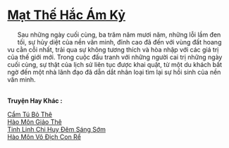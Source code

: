 <a href="https://truyentiki.com/mat-the-hac-am-ky.33915/" title="Mạt Thế Hắc Ám Kỷ"><h1>Mạt Thế Hắc Ám Kỷ</h1></a><div style="display:table"><img align="right" style="float: left; padding: 10px;" src="https://truyentiki.com/images/story/200x260/33915.jpg" alt="">Sau những ngày cuối cùng, ba trăm năm mươi năm, những lỗi lầm đen tối, sự hủy diệt của nền văn minh, đỉnh cao đã đến với vùng đất hoang vu cằn cỗi nhất, trải qua sự không tương thích và hòa nhập với các giá trị của thế giới mới. Trong cuộc đấu tranh với những người cai trị những ngày cuối cùng, sự thật của lịch sử liên tục được khai quật, từ một du khách bất ngờ đến một nhà lãnh đạo đã dẫn dắt nhân loại tìm lại sự hồi sinh của nền văn minh.</div><p><br><b>Truyện Hay Khác :</b></p><a href="https://truyentiki.com/cam-tu-bo-the.33914/" alt="Cẩm Tú Bỏ Thê">Cẩm Tú Bỏ Thê</a><br/><a href="https://www.scoop.it/topic/nownovels/p/4118819614/2020/06/02/truyen-hao-mon-giao-the" alt="Hào Môn Giảo Thê">Hào Môn Giảo Thê</a><br/><a href="https://www.scoop.it/topic/nownovels/p/4118918148/2020/06/06/truyen-tinh-linh-chi-huy-em-sang-som" alt="Tinh Linh Chi Huy Đêm Sáng Sớm">Tinh Linh Chi Huy Đêm Sáng Sớm</a><br/><a href="https://github.com/nownovels/top500/tree/master/truyenhay/33934/" alt="Hào Môn Vô Địch Con Rể">Hào Môn Vô Địch Con Rể</a><br/>